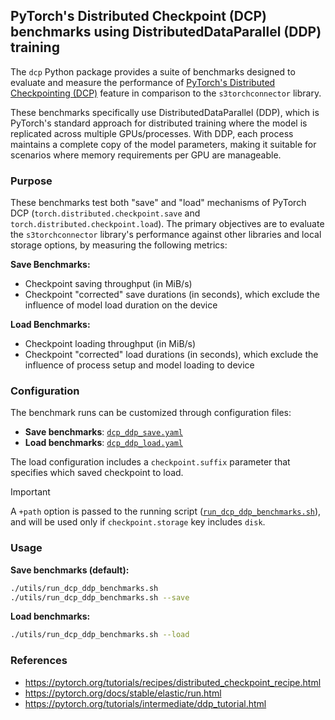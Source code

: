## PyTorch's Distributed Checkpoint (DCP) benchmarks using DistributedDataParallel (DDP) training

The `dcp` Python package provides a suite of benchmarks designed to evaluate and measure the performance
of [PyTorch's Distributed Checkpointing (DCP)][DCP] feature in comparison to the `s3torchconnector` library.

These benchmarks specifically use DistributedDataParallel (DDP), which is PyTorch's standard approach 
for distributed training where the model is replicated across multiple GPUs/processes. 
With DDP, each process maintains a complete copy of the model parameters, making it suitable for scenarios 
where memory requirements per GPU are manageable.

### Purpose

These benchmarks test both "save" and "load" mechanisms of PyTorch DCP (`torch.distributed.checkpoint.save` and `torch.distributed.checkpoint.load`). The primary objectives are to evaluate the `s3torchconnector` library's performance against other libraries and local storage options, by measuring the following metrics:

**Save Benchmarks:**
- Checkpoint saving throughput (in MiB/s)
- Checkpoint "corrected" save durations (in seconds), which exclude the influence of model load duration on the device

**Load Benchmarks:**
- Checkpoint loading throughput (in MiB/s)
- Checkpoint "corrected" load durations (in seconds), which exclude the influence of process setup and model loading to device

### Configuration

The benchmark runs can be customized through configuration files:

- **Save benchmarks**: [`dcp_ddp_save.yaml`](../../../conf/dcp_ddp.yaml)
- **Load benchmarks**: [`dcp_ddp_load.yaml`](../../../conf/dcp_ddp_load.yaml)

The load configuration includes a `checkpoint.suffix` parameter that specifies which saved checkpoint to load.

> [!IMPORTANT]
> A `+path` option is passed to the running script ([`run_dcp_ddp_benchmarks.sh`](../../../utils/run_dcp_ddp_benchmarks.sh)),
> and will be used only if `checkpoint.storage` key includes `disk`.

### Usage

**Save benchmarks (default):**
```bash
./utils/run_dcp_ddp_benchmarks.sh
./utils/run_dcp_ddp_benchmarks.sh --save
```

**Load benchmarks:**
```bash
./utils/run_dcp_ddp_benchmarks.sh --load
```

### References

- https://pytorch.org/tutorials/recipes/distributed_checkpoint_recipe.html
- https://pytorch.org/docs/stable/elastic/run.html
- https://pytorch.org/tutorials/intermediate/ddp_tutorial.html

[DCP]: https://pytorch.org/docs/stable/distributed.checkpoint.html

[multirun]: https://hydra.cc/docs/tutorials/basic/running_your_app/multi-run/
